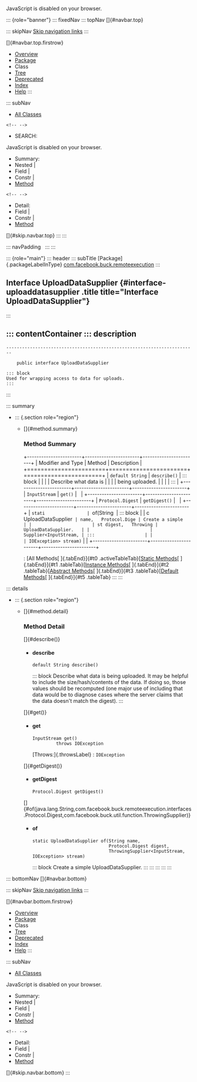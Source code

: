<div>

JavaScript is disabled on your browser.

</div>

::: {role="banner"}
::: fixedNav
::: topNav
[]{#navbar.top}

::: skipNav
[Skip navigation links](#skip.navbar.top "Skip navigation links")
:::

[]{#navbar.top.firstrow}

-   [Overview](../../../../index.html)
-   [Package](package-summary.html)
-   Class
-   [Tree](package-tree.html)
-   [Deprecated](../../../../deprecated-list.html)
-   [Index](../../../../index-all.html)
-   [Help](../../../../help-doc.html)
:::

::: subNav
-   [All Classes](../../../../allclasses.html)

```{=html}
<!-- -->
```
-   SEARCH:

<div>

<div>

JavaScript is disabled on your browser.

</div>

</div>

<div>

-   Summary: 
-   Nested \| 
-   Field \| 
-   Constr \| 
-   [Method](#method.summary)

```{=html}
<!-- -->
```
-   Detail: 
-   Field \| 
-   Constr \| 
-   [Method](#method.detail)

</div>

[]{#skip.navbar.top}
:::
:::

::: navPadding
 
:::
:::

::: {role="main"}
::: header
::: subTitle
[Package]{.packageLabelInType} [com.facebook.buck.remoteexecution](package-summary.html)
:::

## Interface UploadDataSupplier {#interface-uploaddatasupplier .title title="Interface UploadDataSupplier"}
:::

::: contentContainer
::: description
-   

    ------------------------------------------------------------------------

        public interface UploadDataSupplier

    ::: block
    Used for wrapping access to data for uploads.
    :::
:::

::: summary
-   ::: {.section role="region"}
    -   []{#method.summary}

        ### Method Summary

        +-----------------------+-----------------------+-----------------------+
        | Modifier and Type     | Method                | Description           |
        +=======================+=======================+=======================+
        | `default String`      | `describe()`          | ::: block             |
        |                       |                       | Describe what data is |
        |                       |                       | being uploaded.       |
        |                       |                       | :::                   |
        +-----------------------+-----------------------+-----------------------+
        | `InputStream`         | `get()`               |                       |
        +-----------------------+-----------------------+-----------------------+
        | `Protocol.Digest`     | `getDigest()`         |                       |
        +-----------------------+-----------------------+-----------------------+
        | `stati                | `of​(String            | ::: block             |
        | c UploadDataSupplier` | name,   Protocol.Dige | Create a simple       |
        |                       | st digest,   Throwing | UploadDataSupplier.   |
        |                       | Supplier<InputStream, | :::                   |
        |                       | ​IOException> stream)` |                       |
        +-----------------------+-----------------------+-----------------------+

        : [All Methods[ ]{.tabEnd}]{#t0 .activeTableTab}[[Static
        Methods](javascript:show(1);)[ ]{.tabEnd}]{#t1
        .tableTab}[[Instance
        Methods](javascript:show(2);)[ ]{.tabEnd}]{#t2
        .tableTab}[[Abstract
        Methods](javascript:show(4);)[ ]{.tabEnd}]{#t3
        .tableTab}[[Default
        Methods](javascript:show(16);)[ ]{.tabEnd}]{#t5 .tableTab}
    :::
:::

::: details
-   ::: {.section role="region"}
    -   []{#method.detail}

        ### Method Detail

        []{#describe()}

        -   #### describe

            ``` methodSignature
            default String describe()
            ```

            ::: block
            Describe what data is being uploaded. It may be helpful to
            include the size/hash/contents of the data. If doing so,
            those values should be recomputed (one major use of
            including that data would be to diagnose cases where the
            server claims that the data doesn\'t match the digest).
            :::

        []{#get()}

        -   #### get

            ``` methodSignature
            InputStream get()
                     throws IOException
            ```

            [Throws:]{.throwsLabel}
            :   `IOException`

        []{#getDigest()}

        -   #### getDigest

            ``` methodSignature
            Protocol.Digest getDigest()
            ```

        []{#of(java.lang.String,com.facebook.buck.remoteexecution.interfaces.Protocol.Digest,com.facebook.buck.util.function.ThrowingSupplier)}

        -   #### of

            ``` methodSignature
            static UploadDataSupplier of​(String name,
                                         Protocol.Digest digest,
                                         ThrowingSupplier<InputStream,​IOException> stream)
            ```

            ::: block
            Create a simple UploadDataSupplier.
            :::
    :::
:::
:::
:::

::: bottomNav
[]{#navbar.bottom}

::: skipNav
[Skip navigation links](#skip.navbar.bottom "Skip navigation links")
:::

[]{#navbar.bottom.firstrow}

-   [Overview](../../../../index.html)
-   [Package](package-summary.html)
-   Class
-   [Tree](package-tree.html)
-   [Deprecated](../../../../deprecated-list.html)
-   [Index](../../../../index-all.html)
-   [Help](../../../../help-doc.html)
:::

::: subNav
-   [All Classes](../../../../allclasses.html)

<div>

<div>

JavaScript is disabled on your browser.

</div>

</div>

<div>

-   Summary: 
-   Nested \| 
-   Field \| 
-   Constr \| 
-   [Method](#method.summary)

```{=html}
<!-- -->
```
-   Detail: 
-   Field \| 
-   Constr \| 
-   [Method](#method.detail)

</div>

[]{#skip.navbar.bottom}
:::
